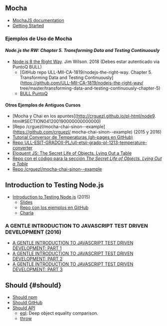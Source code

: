 ## Mocha

* [MochaJS documentation](http://mochajs.org/)
* [Getting Started](http://mochajs.org/#getting-started)

### Ejemplos de Uso de Mocha

#### *Node.js the RW: Chapter 5. Transforming Data and Testing Continuously* 

* [Node.js 8 the Right Way]({site.bull_permanente}}/15vbjs7/ullsfx4340000000247287). 
Jim Wilson. 2018 (Debes estar autenticado via PuntoQ BULL)
  * [GitHub repo ULL-MII-CA-1819/nodejs-the-right-way. Chapter 5. Transforming Data 
and Testing Continuously](https://github.com/ULL-MII-CA-1819/nodejs-the-right-way/
tree/master/transforming-data-and-testing-continuously-chapter-5)
  * [BULL PuntoQ](https://www.ull.es/servicios/biblioteca/servicios/puntoq/)

#### Otros Ejemplos de Antiguos Cursos

* [Mocha y Chai en los apuntes](http://crguezl.github.io/pl-html/node9.
html#SECTION041200190000000000000)
* [Repo /crguezl/mocha-chai-sinon--example](https://github.com/crguezl/
mocha-chai-sinon--example) (2015 y 2016)
* [Tutorial Conversor de Temperaturas (gh-pages en GitHub)](http://crguezl.github.io/pl-html/node9.html)
* [Repo ULL-ESIT-GRADOII-PL/ull-etsii-grado-pl-1213-temperature-converter](https://github.com/ULL-ESIT-GRADOII-PL/ull-etsii-grado-pl-1213-temperature-converter)
* [Eloquent JS: The Secret Life of Objects. Lying Out a Table](http://eloquentjavascript.net/06_object.html##h_36C2FHHi44)
* [Repo con el código para la sección *The Secret Life of Objects. Lying Out a Table*](https://github.com/ULL-ESIT-DSI-1617/oop-eloquentjs-example)
* [Repo /crguezl/mocha-chai-sinon--example](https://github.com/crguezl/mocha-chai-sinon--example)

## Introduction to Testing Node.js

* [Introduction to Testing Node.js](https://youtu.be/u2XCdkL4bWI) (2015)
  - [Slides](http://training.strongloop.com/testing-node#/)
  - [Repo con los ejemplos en GitHub](https://github.com/jakerella/node-unit-tests)
  - [Charla](https://youtu.be/u2XCdkL4bWI)

### A GENTLE INTRODUCTION TO JAVASCRIPT TEST DRIVEN DEVELOPMENT (2016)

* [A GENTLE INTRODUCTION TO JAVASCRIPT TEST DRIVEN DEVELOPMENT: PART 1](http://jrsinclair.com/articles/2016/gentle-introduction-to-javascript-tdd-intro/)
* [A GENTLE INTRODUCTION TO JAVASCRIPT TEST DRIVEN DEVELOPMENT: PART 2](http://jrsinclair.com/articles/2016/gentle-introduction-to-javascript-tdd-ajax/)
* [A GENTLE INTRODUCTION TO JAVASCRIPT TEST DRIVEN DEVELOPMENT: PART 3](http://jrsinclair.com/articles/2016/gentle-introduction-to-javascript-tdd-html-dom/)

## Should {#should}

* [Should npm](https://www.npmjs.com/package/should)
* [Should GitHub](https://github.com/shouldjs/should.js)
* [Should API](https://shouldjs.github.io/)
  - [eql](https://shouldjs.github.io/#assertion-eql): Deep object equality comparison.
  - [throw](https://shouldjs.github.io/#assertion-throw)

